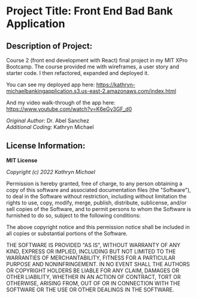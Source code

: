 # Project Title: Front End Bad Bank Application

## Description of Project: 
Course 2 (front end development with React) final project in my MIT XPro Bootcamp. The course provided me with wireframes, a user story and starter code. I then refactored, expanded and deployed it.

You can see my deployed app here: https://kathryn-michaelbankingapplication.s3.us-east-2.amazonaws.com/index.html

And my video walk-through of the app here: https://www.youtube.com/watch?v=K6eGy3GF_d0

*Original Author:* Dr. Abel Sanchez  
*Additional Coding:* Kathryn Michael

## License Information:

**MIT License**

*Copyright (c) 2022 Kathryn Michael*

Permission is hereby granted, free of charge, to any person obtaining a copy
of this software and associated documentation files (the "Software"), to deal
in the Software without restriction, including without limitation the rights
to use, copy, modify, merge, publish, distribute, sublicense, and/or sell
copies of the Software, and to permit persons to whom the Software is
furnished to do so, subject to the following conditions:

The above copyright notice and this permission notice shall be included in all
copies or substantial portions of the Software.

THE SOFTWARE IS PROVIDED "AS IS", WITHOUT WARRANTY OF ANY KIND, EXPRESS OR
IMPLIED, INCLUDING BUT NOT LIMITED TO THE WARRANTIES OF MERCHANTABILITY,
FITNESS FOR A PARTICULAR PURPOSE AND NONINFRINGEMENT. IN NO EVENT SHALL THE
AUTHORS OR COPYRIGHT HOLDERS BE LIABLE FOR ANY CLAIM, DAMAGES OR OTHER
LIABILITY, WHETHER IN AN ACTION OF CONTRACT, TORT OR OTHERWISE, ARISING FROM,
OUT OF OR IN CONNECTION WITH THE SOFTWARE OR THE USE OR OTHER DEALINGS IN THE
SOFTWARE.
